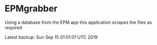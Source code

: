 # EPMgrabber
Using a database from the EPM app this application scrapes the files as required


Latest backup: Sun Sep 15 01:01:01 UTC 2019
